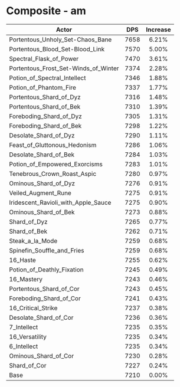 # Composite - am
| Actor | DPS | Increase |
|---|:---:|:---:|
|Portentous_Unholy_Set-Chaos_Bane|7658|6.21%|
|Portentous_Blood_Set-Blood_Link|7570|5.00%|
|Spectral_Flask_of_Power|7470|3.61%|
|Portentous_Frost_Set-Winds_of_Winter|7374|2.28%|
|Potion_of_Spectral_Intellect|7346|1.88%|
|Potion_of_Phantom_Fire|7337|1.77%|
|Portentous_Shard_of_Dyz|7316|1.48%|
|Portentous_Shard_of_Bek|7310|1.39%|
|Foreboding_Shard_of_Dyz|7305|1.31%|
|Foreboding_Shard_of_Bek|7298|1.22%|
|Desolate_Shard_of_Dyz|7290|1.11%|
|Feast_of_Gluttonous_Hedonism|7286|1.06%|
|Desolate_Shard_of_Bek|7284|1.03%|
|Potion_of_Empowered_Exorcisms|7283|1.01%|
|Tenebrous_Crown_Roast_Aspic|7280|0.97%|
|Ominous_Shard_of_Dyz|7276|0.91%|
|Veiled_Augment_Rune|7275|0.91%|
|Iridescent_Ravioli_with_Apple_Sauce|7275|0.90%|
|Ominous_Shard_of_Bek|7273|0.88%|
|Shard_of_Dyz|7265|0.77%|
|Shard_of_Bek|7262|0.71%|
|Steak_a_la_Mode|7259|0.68%|
|Spinefin_Souffle_and_Fries|7259|0.68%|
|16_Haste|7255|0.62%|
|Potion_of_Deathly_Fixation|7245|0.49%|
|16_Mastery|7243|0.46%|
|Portentous_Shard_of_Cor|7243|0.45%|
|Foreboding_Shard_of_Cor|7241|0.43%|
|16_Critical_Strike|7237|0.38%|
|Desolate_Shard_of_Cor|7236|0.36%|
|7_Intellect|7235|0.35%|
|16_Versatility|7235|0.34%|
|6_Intellect|7235|0.34%|
|Ominous_Shard_of_Cor|7230|0.28%|
|Shard_of_Cor|7227|0.24%|
|Base|7210|0.00%|
